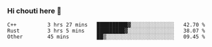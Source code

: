 ### Hi chouti here 👋


<!--START_SECTION:waka-->

```text
C++          3 hrs 27 mins   ██████████▓░░░░░░░░░░░░░░   42.70 %
Rust         3 hrs 5 mins    █████████▓░░░░░░░░░░░░░░░   38.07 %
Other        45 mins         ██▒░░░░░░░░░░░░░░░░░░░░░░   09.45 %
```

<!--END_SECTION:waka-->

<!--
**l0nl1f3/l0nl1f3** is a ✨ _special_ ✨ repository because its `README.md` (this file) appears on your GitHub profile.

Here are some ideas to get you started:

- 🔭 I’m currently working on ...
- 🌱 I’m currently learning ...
- 👯 I’m looking to collaborate on ...
- 🤔 I’m looking for help with ...
- 💬 Ask me about ...
- 📫 How to reach me: ...
- 😄 Pronouns: ...
- ⚡ Fun fact: ...
-->
